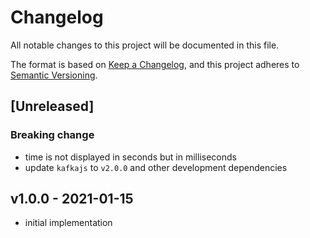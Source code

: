 # Changelog

All notable changes to this project will be documented in this file.

The format is based on [Keep a Changelog](https://keepachangelog.com/en/1.0.0/),
and this project adheres to [Semantic Versioning](https://semver.org/spec/v2.0.0.html).

## [Unreleased]

### Breaking change

- time is not displayed in seconds but in milliseconds
- update `kafkajs` to `v2.0.0` and other development dependencies

## v1.0.0 - 2021-01-15

- initial implementation
